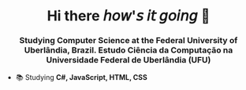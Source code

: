 <h1 align="center"><b>Hi there </b> 𝘩𝘰𝘸'𝘴 𝘪𝘵 𝘨𝘰𝘪𝘯𝘨 👋</h1>
<h3 align="center">Studying Computer Science at the Federal University of Uberlândia, Brazil.
Estudo Ciência da Computação na Universidade Federal de Uberlândia (UFU)</h3>

- 📚 Studying **C#, JavaScript, HTML, CSS**

<!--
**Mintrous/Mintrous** is a ✨ _special_ ✨ repository because its `README.md` (this file) appears on your GitHub profile.

Here are some ideas to get you started:

- 🔭 I’m currently working on ...
- 🌱 I’m currently learning ...
- 👯 I’m looking to collaborate on ...
- 🤔 I’m looking for help with ...
- 💬 Ask me about ...
- 📫 How to reach me: ...
- 😄 Pronouns: ...
- ⚡ Fun fact: ...
-->
